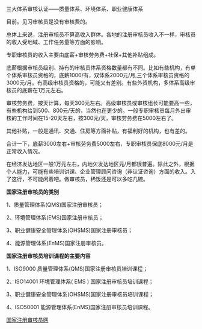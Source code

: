 
三大体系审核认证——质量体系、环境体系、职业健康体系

目前。见习审核员是没有审核费的。

总体上来说，注册审核员不算高收入群体。各地的注册审核员收入不一样，审核员的收入受地域、工作任务量等方面的影响。

专职审核员的收入主要由底薪+审核劳务费+社保+其他补贴组成。

底薪根据审核员级别、持有的审核员体系资格数量都有不同。比如有些机构，有单个体系审核员资格的，底薪1000/有，双体系2000元/月,三个体系审核员资格的3000元/月。有高级审核员资格的，可能又有差别。有些外资机构，多体系高级审核员的底薪在1万元左右。

审核劳务费，按天计算，每天300元左右。高级审核员或审核组长可能要高一些，有些机构给到500、800元/天的，当然也在更少的。一般专职审核员每月外出审核的工作时间在15-20天左右，按300元/天，审核劳务费在5000左右了。

其他补贴，一般是通讯、交通、住房等方面补贴，有福利好的机构，也有差的。

合计一下，底薪3000左右+审核劳务费5000左右，专职审核员保底8000元/月是正常收入情况。

在经济发达地区一般1万元左右，内地欠发达地区元/月都很普遍。除此之外，根据个人能力，可能有些培训讲课、企业管理顾问咨询（非认证咨询）方面的收入。入了这行，不可能闲着吧。做审核员，稀饭还是可以多吃几碗。


**国家注册审核员的类别**

1、质量管理体系(QMS)国家注册审核员；

2、环境管理体系(EMS)国家注册审核员；

3、职业健康安全管理体系(OHSMS)国家注册审核员；

4、能源管理体系(EnMS)国家注册审核员。

**国家注册审核员培训课程的主要内容**

1、ISO9000 质量管理体系(QMS)国家注册审核员培训课程；

2、ISO14001 环境管理体系( EMS ) 国家注册审核员培训课程；

3、职业健康安全管理体系(OHSMS)国家注册审核员培训课程；

4、ISO50001 能源管理体系(EnMS)国家注册审核员培训课程。


[国家注册审核员网](http://www.shenheyuan.net/)
<!--stackedit_data:
eyJoaXN0b3J5IjpbOTQ1ODIyNjczXX0=
-->